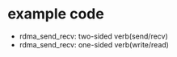 # example code

* rdma_send_recv: two-sided verb(send/recv)
* rdma_send_recv: one-sided verb(write/read)
